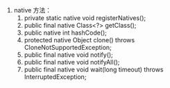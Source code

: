 1. native 方法：
    1. private static native void registerNatives();
    2. public final native Class<?> getClass();
    3. public native int hashCode();
    4. protected native Object clone() throws CloneNotSupportedException;
    5. public final native void notify();
    6. public final native void notifyAll();
    7. public final native void wait(long timeout) throws InterruptedException;


  

